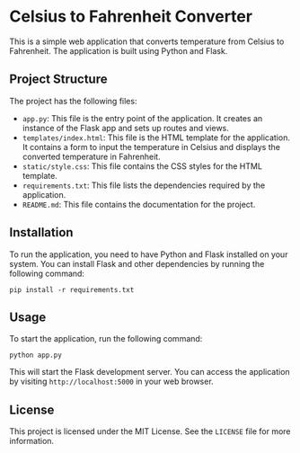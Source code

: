 # Celsius to Fahrenheit Converter

This is a simple web application that converts temperature from Celsius to Fahrenheit. The application is built using Python and Flask.

## Project Structure

The project has the following files:

- `app.py`: This file is the entry point of the application. It creates an instance of the Flask app and sets up routes and views.
- `templates/index.html`: This file is the HTML template for the application. It contains a form to input the temperature in Celsius and displays the converted temperature in Fahrenheit.
- `static/style.css`: This file contains the CSS styles for the HTML template.
- `requirements.txt`: This file lists the dependencies required by the application.
- `README.md`: This file contains the documentation for the project.

## Installation

To run the application, you need to have Python and Flask installed on your system. You can install Flask and other dependencies by running the following command:

```
pip install -r requirements.txt
```

## Usage

To start the application, run the following command:

```
python app.py
```

This will start the Flask development server. You can access the application by visiting `http://localhost:5000` in your web browser.

## License

This project is licensed under the MIT License. See the `LICENSE` file for more information.